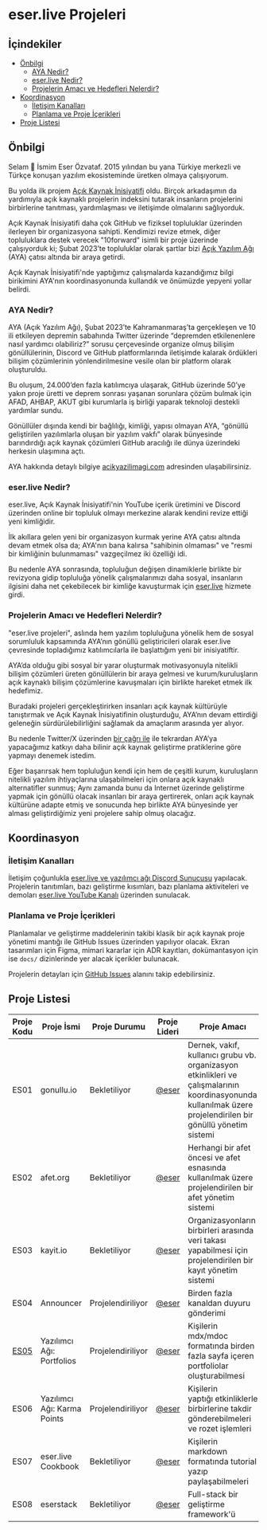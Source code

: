 # eser.live Projeleri <!-- omit from toc -->

## İçindekiler <!-- omit from toc -->

- [Önbilgi](#önbilgi)
  - [AYA Nedir?](#aya-nedir)
  - [eser.live Nedir?](#eserlive-nedir)
  - [Projelerin Amacı ve Hedefleri Nelerdir?](#projelerin-amacı-ve-hedefleri-nelerdir)
- [Koordinasyon](#koordinasyon)
  - [İletişim Kanalları](#i̇letişim-kanalları)
  - [Planlama ve Proje İçerikleri](#planlama-ve-proje-i̇çerikleri)
- [Proje Listesi](#proje-listesi)


## Önbilgi

Selam 👋 İsmim Eser Özvataf. 2015 yılından bu yana Türkiye merkezli ve Türkçe
konuşan yazılım ekosisteminde üretken olmaya çalışıyorum.

Bu yolda ilk projem [Açık Kaynak İnisiyatifi](https://acikkaynak.github.io/)
oldu. Birçok arkadaşımın da yardımıyla açık kaynaklı projelerin indeksini
tutarak insanların projelerini birbirlerine tanıtması, yardımlaşması ve
iletişimde olmalarını sağlıyorduk.

Açık Kaynak İnisiyatifi daha çok GitHub ve fiziksel topluluklar üzerinden
ilerleyen bir organizasyona sahipti. Kendimizi revize etmek, diğer topluluklara
destek verecek "10forward" isimli bir proje üzerinde çalışıyorduk ki; Şubat
2023’te topluluklar olarak şartlar bizi
[Açık Yazılım Ağı](https://acikyazilimagi.com/) (AYA) çatısı altında bir araya
getirdi.

Açık Kaynak İnisiyatifi'nde yaptığımız çalışmalarda kazandığımız bilgi
birikimini AYA'nın koordinasyonunda kullandık ve önümüzde yepyeni yollar
belirdi.

### AYA Nedir?

AYA (Açık Yazılım Ağı), Şubat 2023’te Kahramanmaraş’ta gerçekleşen ve 10 ili
etkileyen depremin sabahında Twitter üzerinde “depremden etkilenenlere nasıl
yardımcı olabiliriz?” sorusu çerçevesinde organize olmuş bilişim gönüllülerinin,
Discord ve GitHub platformlarında iletişimde kalarak ördükleri bilişim
çözümlerinin yönlendirilmesine vesile olan bir platform olarak oluşturuldu.

Bu oluşum, 24.000’den fazla katılımcıya ulaşarak, GitHub üzerinde 50’ye yakın
proje üretti ve deprem sonrası yaşanan sorunlara çözüm bulmak için AFAD, AHBAP,
AKUT gibi kurumlarla iş birliği yaparak teknoloji destekli yardımlar sundu.

Gönüllüler dışında kendi bir bağlılığı, kimliği, yapısı olmayan AYA, “gönüllü
geliştirilen yazılımlarla oluşan bir yazılım vakfı” olarak bünyesinde
barındırdığı açık kaynak çözümleri GitHub aracılığı ile dünya üzerindeki
herkesin ulaşımına açtı.

AYA hakkında detaylı bilgiye [acikyazilimagi.com](https://acikyazilimagi.com/)
adresinden ulaşabilirsiniz.

### eser.live Nedir?

eser.live, Açık Kaynak İnisiyatifi'nin YouTube içerik üretimini ve Discord
üzerinden online bir topluluk olmayı merkezine alarak kendini revize ettiği yeni
kimliğidir.

İlk akıllara gelen yeni bir organizasyon kurmak yerine AYA çatısı altında devam
etmek olsa da; AYA'nın bana kalırsa "sahibinin olmaması" ve "resmi bir
kimliğinin bulunmaması" vazgeçilmez iki özelliği idi.

Bu nedenle AYA sonrasında, topluluğun değişen dinamiklerle birlikte bir
revizyona gidip topluluğa yönelik çalışmalarımızı daha sosyal, insanların
ilgisini daha net çekebilecek bir kimliğe kavuşturmak için
[eser.live](https://eser.live) hizmete girdi.

### Projelerin Amacı ve Hedefleri Nelerdir?

"eser.live projeleri", aslında hem yazılım topluluğuna yönelik hem de sosyal
sorumluluk kapsamında AYA’nın gönüllü geliştiricileri olarak eser.live
çevresinde topladığımız katılımcılarla ile başlattığım yeni bir inisiyatiftir.

AYA’da olduğu gibi sosyal bir yarar oluşturmak motivasyonuyla nitelikli bilişim
çözümleri üreten gönüllülerin bir araya gelmesi ve kurum/kuruluşların açık
kaynaklı bilişim çözümlerine kavuşmaları için birlikte hareket etmek ilk
hedefimiz.

Buradaki projeleri gerçekleştirirken insanları açık kaynak kültürüyle
tanıştırmak ve Açık Kaynak İnisiyatifinin oluşturduğu, AYA’nın devam ettirdiği
geleneğin sürdürülebilirliğini sağlamak da amaçlarım arasında yer alıyor.

Bu nedenle Twitter/X üzerinden
[bir çağrı ile](https://twitter.com/eserozvataf/status/1751138727835939228) ile
tekrardan AYA’ya yapacağımız katkıyı daha bilinir açık kaynak geliştirme
pratiklerine göre yapmayı denemek istedim.

Eğer başarırsak hem topluluğun kendi için hem de çeşitli kurum, kuruluşların
nitelikli yazılım ihtiyaçlarına ulaşabilmeleri için onlara açık kaynaklı
alternatifler sunmuş; Aynı zamanda bunu da Internet üzerinde geliştirme yapmak
için gönüllü olacak insanları bir araya gertirerek, onları açık kaynak kültürüne
adapte etmiş ve sonucunda hep birlikte AYA bünyesinde yer alması geliştirdiğimiz
yeni projelere sahip olmuş olacağız.

## Koordinasyon

### İletişim Kanalları

İletişim çoğunlukla
[eser.live ve yazılımcı ağı Discord Sunucusu](https://discord.gg/ckS4huSvEk)
yapılacak. Projelerin tanıtımları, bazı geliştirme kısımları, bazı planlama
aktiviteleri ve demoları
[eser.live YouTube Kanalı](https://www.youtube.com/@eserlive/live) üzerinden
sunulacak.

### Planlama ve Proje İçerikleri

Planlamalar ve geliştirme maddelerinin takibi klasik bir açık kaynak proje
yönetimi mantığı ile GitHub Issues üzerinden yapılıyor olacak. Ekran tasarımları
için Figma, mimari kararlar için ADR kayıtları, dokümantasyon için ise `docs/`
dizinlerinde yer alacak içerikler bulunacak.

Projelerin detayları için
[GitHub Issues](https://github.com/eser/projeler/issues) alanını takip
edebilirsiniz.

## Proje Listesi

| Proje Kodu              | Proje İsmi                  | Proje Durumu      | Proje Lideri                     | Proje Amacı                                                                                                                                                   | GitHub Adresi                                             |
| ----------------------- | --------------------------- | ----------------- | -------------------------------- | ------------------------------------------------------------------------------------------------------------------------------------------------------------- | --------------------------------------------------------- |
| ES01                    | gonullu.io                  | Bekletiliyor      | [@eser](https://github.com/eser) | Dernek, vakıf, kullanıcı grubu vb. organizasyon etkinlikleri ve çalışmalarının koordinasyonunda kullanılmak üzere projelendirilen bir gönüllü yönetim sistemi |                                                           |
| ES02                    | afet.org                    | Bekletiliyor      | [@eser](https://github.com/eser) | Herhangi bir afet öncesi ve afet esnasında kullanılmak üzere projelendirilen bir afet yönetim sistemi                                                         |                                                           |
| ES03                    | kayit.io                    | Bekletiliyor      | [@eser](https://github.com/eser) | Organizasyonların birbirleri arasında veri takası yapabilmesi için projelendirilen bir kayıt yönetim sistemi                                                  |                                                           |
| ES04                    | Announcer                   | Projelendiriliyor | [@eser](https://github.com/eser) | Birden fazla kanaldan duyuru gönderimi                                                                                                                        | [eser/eser.live](https://github.com/eser/eser.live)       |
| [ES05](./items/es05.md) | Yazılımcı Ağı: Portfolios   | Projelendiriliyor | [@eser](https://github.com/eser) | Kişilerin mdx/mdoc formatında birden fazla sayfa içeren portfoliolar oluşturabilmesi                                                                          | [eser/eser.live](https://github.com/eser/eser.live)       |
| ES06                    | Yazılımcı Ağı: Karma Points | Projelendiriliyor | [@eser](https://github.com/eser) | Kişilerin yaptığı etkinliklerle birbirlerine takdir gönderebilmeleri ve rozet işlemleri                                                                       | [eser/karma-points](https://github.com/eser/karma-points) |
| ES07                    | eser.live Cookbook          | Bekletiliyor      | [@eser](https://github.com/eser) | Kişilerin markdown formatında tutorial yazıp paylaşabilmeleri                                                                                                 | [eser/eser.live](https://github.com/eser/eser.live)       |
| ES08                    | eserstack                   | Bekletiliyor      | [@eser](https://github.com/eser) | Full-stack bir geliştirme framework'ü                                                                                                                         | [eser/stack](https://github.com/eser/stack)               |
